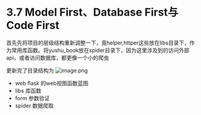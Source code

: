 # 3.7 Model First、Database First与Code First

首先先将项目的层级结构重新调整一下，竟helper,httper这些放在libs目录下，作为常用库函数。将yushu_book放在spider目录下，因为这里涉及到的访问外部api，或者访问数据库，都更像一个小的爬虫

更新完了目录结构为
![image.png](https://upload-images.jianshu.io/upload_images/7220971-afab6a0b9d554e9d.png?imageMogr2/auto-orient/strip%7CimageView2/2/w/1240)

- web flask 的web视图函数蓝图
- libs 库函数
- form 参数验证
- spider 数据爬取    


